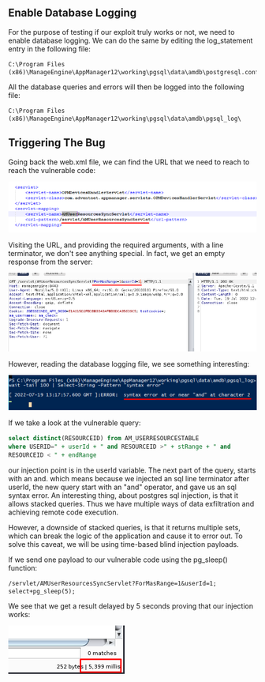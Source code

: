 ## Enable Database Logging
For the purpose of testing if our exploit truly works or not, we need to enable database logging.
We can do the same by editing the log_statement entry in the following file:

```path
C:\Program Files (x86)\ManageEngine\AppManager12\working\pgsql\data\amdb\postgresql.conf
```

All the database queries and errors will then be logged into the following file:

```path
C:\Program Files (x86)\ManageEngine\AppManager12\working\pgsql\data\amdb\pgsql_log\
```

## Triggering The Bug
Going back the web.xml file, we can find the URL that we need to reach to reach the vulnerable code:

![](../../03.%20Screenshots/t2-ss6.png)

Visiting the URL, and providing the required arguments, with a line terminator, we don't see anything special.
In fact, we get an empty response from the server:

![](../../03.%20Screenshots/t2-ss7.png)

However, reading the database logging file, we see something interesting:

![](../../03.%20Screenshots/t2-ss8.png)

If we take a look at the vulnerable query:
```sql
select distinct(RESOURCEID) from AM_USERRESOURCESTABLE
where USERID=" + userId + " and RESOURCEID >" + stRange + " and
RESOURCEID < " + endRange
```

our injection point is in the userId variable.
The next part of the query, starts with an and. which means because we injected an sql line terminator after userId, the new query start with an "and" operator, and gave us an sql syntax error.
An interesting thing, about postgres sql injection, is that it allows stacked queries. Thus we have multiple ways of data exfiltration and achieving remote code execution.

However, a downside of stacked queries, is that it returns multiple sets, which can break the logic of the application and cause it to error out.
To solve this caveat, we will be using time-based blind injection payloads.

If we send one payload to our vulnerable code using the pg_sleep() function:
```url
/servlet/AMUserResourcesSyncServlet?ForMasRange=1&userId=1;
select+pg_sleep(5);
```

We see that we get a result delayed by 5 seconds proving that our injection works:

![](../../03.%20Screenshots/t2-ss9.png)